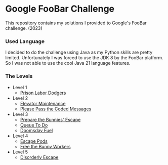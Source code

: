 # Google FooBar Challenge
This repository contains my solutions I provided to Google's FooBar challenge. (2023)

### Used Language
I decided to do the challenge using Java as my Python skills are pretty limited. 
Unfortunately I was forced to use the JDK 8 by the FooBar platform. So I was not able to use the cool Java 21 language features.

### The Levels
- Level 1
  - [Prison Labor Dodgers](src/main/java/com/google/foobar/level1/challenge1)
- Level 2
  - [Elevator Maintenance](src/main/java/com/google/foobar/level2/challenge1)
  - [Please Pass the Coded Messages](src/main/java/com/google/foobar/level2/challenge2)
- Level 3
  - [Prepare the Bunnies' Escape](src/main/java/com/google/foobar/level3/challenge1)
  - [Queue To Do](src/main/java/com/google/foobar/level3/challenge2)
  - [Doomsday Fuel](src/main/java/com/google/foobar/level3/challenge3)
- Level 4
  - [Escape Pods](src/main/java/com/google/foobar/level4/challenge1)
  - [Free the Bunny Workers](src/main/java/com/google/foobar/level4/challenge2)
- Level 5
  - [Disorderly Escape](src/main/java/com/google/foobar/level5/challenge1)
